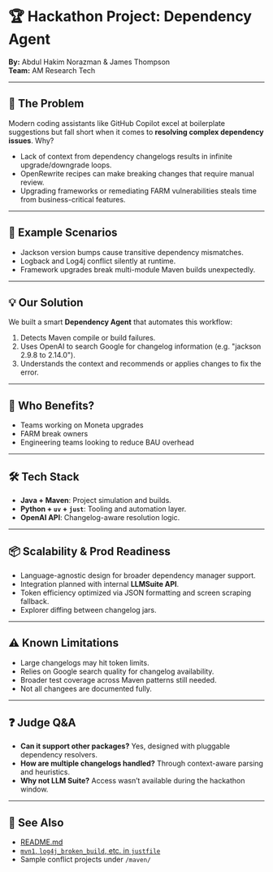 # 🏆 Hackathon Project: Dependency Agent

**By:** Abdul Hakim Norazman & James Thompson  
**Team:** AM Research Tech

---

## 🧩 The Problem

Modern coding assistants like GitHub Copilot excel at boilerplate suggestions but fall short when it comes to **resolving complex dependency issues**. Why?

- Lack of context from dependency changelogs results in infinite upgrade/downgrade loops.
- OpenRewrite recipes can make breaking changes that require manual review.
- Upgrading frameworks or remediating FARM vulnerabilities steals time from business-critical features.

---

## 🧪 Example Scenarios

- Jackson version bumps cause transitive dependency mismatches.
- Logback and Log4j conflict silently at runtime.
- Framework upgrades break multi-module Maven builds unexpectedly.

---

## 💡 Our Solution

We built a smart **Dependency Agent** that automates this workflow:

1. Detects Maven compile or build failures.
2. Uses OpenAI to search Google for changelog information (e.g. "jackson 2.9.8 to 2.14.0").
3. Understands the context and recommends or applies changes to fix the error.

---

## 👥 Who Benefits?

- Teams working on Moneta upgrades
- FARM break owners
- Engineering teams looking to reduce BAU overhead

---

## 🛠️ Tech Stack

- **Java + Maven**: Project simulation and builds.
- **Python + `uv` + `just`**: Tooling and automation layer.
- **OpenAI API**: Changelog-aware resolution logic.

---

## 📦 Scalability & Prod Readiness

- Language-agnostic design for broader dependency manager support.
- Integration planned with internal **LLMSuite API**.
- Token efficiency optimized via JSON formatting and screen scraping fallback.
- Explorer diffing between changelog jars.

---

## ⚠️ Known Limitations

- Large changelogs may hit token limits.
- Relies on Google search quality for changelog availability.
- Broader test coverage across Maven patterns still needed.
- Not all changees are documented fully.

---

## ❓ Judge Q&A

- **Can it support other packages?** Yes, designed with pluggable dependency resolvers.
- **How are multiple changelogs handled?** Through context-aware parsing and heuristics.
- **Why not LLM Suite?** Access wasn’t available during the hackathon window.

---

## 📂 See Also

- [README.md](../README.md)
- [`mvn1`, `log4j_broken_build`, etc. in `justfile`](../justfile)
- Sample conflict projects under `/maven/`
